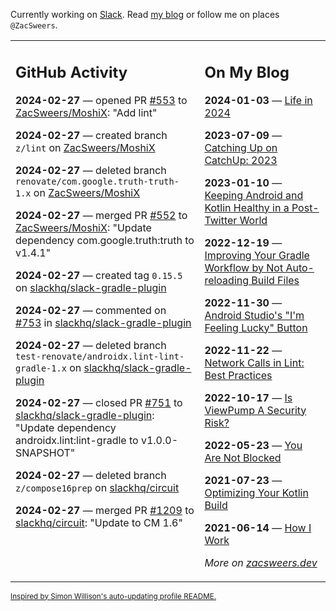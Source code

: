 Currently working on [Slack](https://slack.com/). Read [my blog](https://zacsweers.dev/) or follow me on places `@ZacSweers`.

<table><tr><td valign="top" width="60%">

## GitHub Activity
<!-- githubActivity starts -->
**2024-02-27** — opened PR [#553](https://github.com/ZacSweers/MoshiX/pull/553) to [ZacSweers/MoshiX](https://github.com/ZacSweers/MoshiX): "Add lint"

**2024-02-27** — created branch `z/lint` on [ZacSweers/MoshiX](https://github.com/ZacSweers/MoshiX)

**2024-02-27** — deleted branch `renovate/com.google.truth-truth-1.x` on [ZacSweers/MoshiX](https://github.com/ZacSweers/MoshiX)

**2024-02-27** — merged PR [#552](https://github.com/ZacSweers/MoshiX/pull/552) to [ZacSweers/MoshiX](https://github.com/ZacSweers/MoshiX): "Update dependency com.google.truth:truth to v1.4.1"

**2024-02-27** — created tag `0.15.5` on [slackhq/slack-gradle-plugin](https://github.com/slackhq/slack-gradle-plugin)

**2024-02-27** — commented on [#753](https://github.com/slackhq/slack-gradle-plugin/pull/753#issuecomment-1968100636) in [slackhq/slack-gradle-plugin](https://github.com/slackhq/slack-gradle-plugin)

**2024-02-27** — deleted branch `test-renovate/androidx.lint-lint-gradle-1.x` on [slackhq/slack-gradle-plugin](https://github.com/slackhq/slack-gradle-plugin)

**2024-02-27** — closed PR [#751](https://github.com/slackhq/slack-gradle-plugin/pull/751) to [slackhq/slack-gradle-plugin](https://github.com/slackhq/slack-gradle-plugin): "Update dependency androidx.lint:lint-gradle to v1.0.0-SNAPSHOT"

**2024-02-27** — deleted branch `z/compose16prep` on [slackhq/circuit](https://github.com/slackhq/circuit)

**2024-02-27** — merged PR [#1209](https://github.com/slackhq/circuit/pull/1209) to [slackhq/circuit](https://github.com/slackhq/circuit): "Update to CM 1.6"
<!-- githubActivity ends -->
</td><td valign="top" width="40%">

## On My Blog
<!-- blog starts -->
**2024-01-03** — [Life in 2024](https://www.zacsweers.dev/life-in-2024/)

**2023-07-09** — [Catching Up on CatchUp: 2023](https://www.zacsweers.dev/catching-up-on-catchup-2023/)

**2023-01-10** — [Keeping Android and Kotlin Healthy in a Post-Twitter World](https://www.zacsweers.dev/keeping-android-healthy/)

**2022-12-19** — [Improving Your Gradle Workflow by Not Auto-reloading Build Files](https://www.zacsweers.dev/improving-your-workflow-by-not-auto-reloading-build-files/)

**2022-11-30** — [Android Studio's "I'm Feeling Lucky" Button](https://www.zacsweers.dev/android-studios-im-feeling-lucky-button/)

**2022-11-22** — [Network Calls in Lint: Best Practices](https://www.zacsweers.dev/network-calls-in-lint-best-practices/)

**2022-10-17** — [Is ViewPump A Security Risk?](https://www.zacsweers.dev/is-viewpump-a-security-risk/)

**2022-05-23** — [You Are Not Blocked](https://www.zacsweers.dev/you-are-not-blocked/)

**2021-07-23** — [Optimizing Your Kotlin Build](https://www.zacsweers.dev/optimizing-your-kotlin-build/)

**2021-06-14** — [How I Work](https://www.zacsweers.dev/how-i-work/)
<!-- blog ends -->
_More on [zacsweers.dev](https://zacsweers.dev/)_
</td></tr></table>

<sub><a href="https://simonwillison.net/2020/Jul/10/self-updating-profile-readme/">Inspired by Simon Willison's auto-updating profile README.</a></sub>